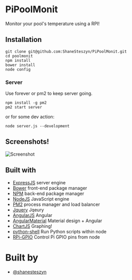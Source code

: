 PiPoolMonit
==========
Monitor your pool's temperature using a RPI!

## Installation
```
git clone git@github.com:ShaneSteszyn/PiPoolMonit.git
cd poolmonit
npm install
bower install
node config
```

### Server

Use forever or pm2 to keep server going.

    npm install -g pm2
    pm2 start server

or for some dev action:

    node server.js --development

## Screenshots!
![Screenshot](/images/screenshot.jpg?raw=true "Screenshot")

## Built with
- [ExpressJS](http://expressjs.com/) server engine
- [Bower](http://bower.io/) front-end package manager
- [NPM](https://www.npmjs.com/) back-end package manager
- [NodeJS](http://nodejs.org/) JavaScript engine
- [PM2](https://github.com/Unitech/pm2) process manager and load balancer
- [Jquery](http://jquery.com/) Jqeury
- [AngularJS](https://angularjs.org/) Angular
- [AngularMaterial](https://material.angularjs.org/) Material design + Angular
- [ChartJS](http://www.chartjs.org/) Graphing!
- [python-shell](https://github.com/extrabacon/python-shell) Run Python scripts within node
- [RPi-GPIO](https://github.com/JamesBarwell/rpi-gpio.js) Control Pi GPIO pins from node


# Built by
- [@shanesteszyn](https://github.com/shanesteszyn)
